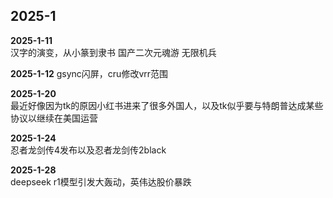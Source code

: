 ## 2025-1
**2025-1-11**  
汉字的演变，从小篆到隶书
国产二次元魂游 无限机兵  

**2025-1-12**
gsync闪屏，cru修改vrr范围   

**2025-1-20**  
最近好像因为tk的原因小红书进来了很多外国人，以及tk似乎要与特朗普达成某些协议以继续在美国运营  
  
**2025-1-24**  
忍者龙剑传4发布以及忍者龙剑传2black

**2025-1-28**  
deepseek r1模型引发大轰动，英伟达股价暴跌